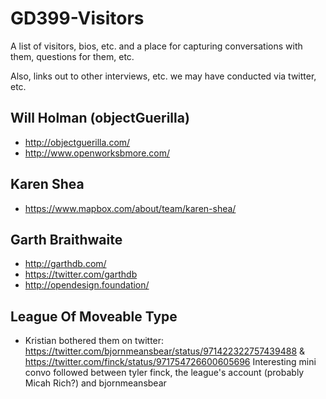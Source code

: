 # GD399-Visitors
A list of visitors, bios, etc. and a place for capturing conversations with them, questions for them, etc.

Also, links out to other interviews, etc. we may have conducted via twitter, etc.

## Will Holman (objectGuerilla)
- http://objectguerilla.com/
- http://www.openworksbmore.com/

## Karen Shea
- https://www.mapbox.com/about/team/karen-shea/

## Garth Braithwaite
- http://garthdb.com/
- https://twitter.com/garthdb
- http://opendesign.foundation/

## League Of Moveable Type
- Kristian bothered them on twitter: https://twitter.com/bjornmeansbear/status/971422322757439488 & https://twitter.com/finck/status/971754726600605696
Interesting mini convo followed between tyler finck, the league's account (probably Micah Rich?) and bjornmeansbear
